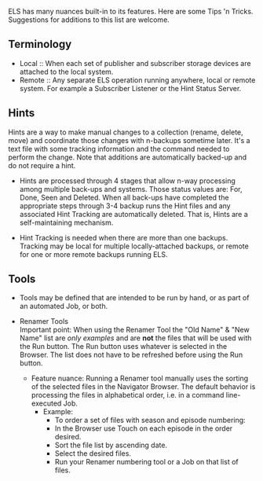 ELS has many nuances built-in to its features. Here are some Tips 'n Tricks.
Suggestions for additions to this list are welcome.

## Terminology

 * Local :: When each set of publisher and subscriber storage devices are attached
   to the local system.
 * Remote :: Any separate ELS operation running anywhere, local or remote system.
   For example a Subscriber Listener or the Hint Status Server.


## Hints

Hints are a way to make manual changes to a collection (rename, delete, move)
and coordinate those changes with n-backups sometime later. It's a text file
with some tracking information and the command needed to perform the change.
Note that additions are automatically backed-up and do not require a hint.

 * Hints are processed through 4 stages that allow n-way processing
   among multiple back-ups and systems. Those status values are: For, Done,
   Seen and Deleted. When all back-ups have completed the appropriate steps
   through 3-4 backup runs the Hint files and any associated Hint Tracking
   are automatically deleted. That is, Hints are a self-maintaining mechanism.

 * Hint Tracking is needed when there are more than one backups. Tracking may
   be local for multiple locally-attached backups, or remote for one or
   more remote backups running ELS.

## Tools

 * Tools may be defined that are intended to be run by hand, or as part of an automated Job, or both.

 * Renamer Tools<br/>
   Important point: When using the Renamer Tool the "Old Name" & "New Name" list are _only examples_
   and are __not__ the files that will be used with the Run button. The Run button uses whatever is
   selected in the Browser. The list does not have to be refreshed before using the Run button.

   * Feature nuance: Running a Renamer tool manually uses the sorting of the selected
     files in the Navigator Browser. The default behavior is processing the files in
     alphabetical order, i.e. in a command line-executed Job.
     * Example: 
       * To order a set of files with season and episode numbering:
       * In the Browser use Touch on each episode in the order desired.
       * Sort the file list by ascending date.
       * Select the desired files.
       * Run your Renamer numbering tool or a Job on that list of files.

